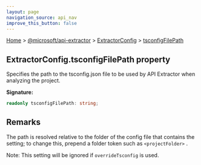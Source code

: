 ```yaml
---
layout: page
navigation_source: api_nav
improve_this_button: false
---
```



[Home](./index.md) &gt; [@microsoft/api-extractor](./api-extractor.md) &gt; [ExtractorConfig](./api-extractor.extractorconfig.md) &gt; [tsconfigFilePath](./api-extractor.extractorconfig.tsconfigfilepath.md)

## ExtractorConfig.tsconfigFilePath property

Specifies the path to the tsconfig.json file to be used by API Extractor when analyzing the project.

<b>Signature:</b>

```typescript
readonly tsconfigFilePath: string;
```

## Remarks

The path is resolved relative to the folder of the config file that contains the setting; to change this, prepend a folder token such as `<projectFolder>` .

Note: This setting will be ignored if `overrideTsconfig` is used.
